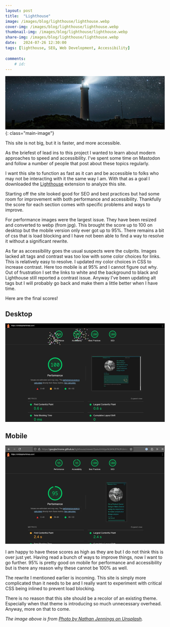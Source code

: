 ```yaml
---
layout: post
title:  "Lighthouse"
image: /images/blog/lighthouse/lighthouse.webp
cover-img: /images/blog/lighthouse/lighthouse.webp
thumbnail-img: /images/blog/lighthouse/lighthouse.webp
share-img: /images/blog/lighthouse/lighthouse.webp
date:   2024-07-26 12:30:00
tags: [lighthouse, SEO, Web Development, Accessibility]

comments:
    # id:  
---
```


![image of a lighthouse]{: class="main-image"}

This site is not big, but it is faster, and more accessible.

<!--more-->

As the briefest of lead ins to this project I wanted to learn about modern approaches to speed and accessibility. I've spent some time on Mastodon and follow a number of people that post about these topics regularly. 

I want this site to function as fast as it can and be accessible to folks who may not be interacting with it the same way I am. With that as a goal I downloaded the [Lighthouse] extension to analyze this site.

Starting off the site looked good for SEO and best practices but had some room for improvement with both performance and accessibility. Thankfully the score for each section comes with specific problems and ways to improve. 

For performance images were the largest issue. They have been resized and converted to webp (from jpg). This brought the score up to 100 on desktop but the mobile version only ever got up to 95%. There remains a bit of css that is load blocking and I have not been able to find a way to resolve it without a significant rewrite.

As far as accessibility goes the usual suspects were the culprits. Images lacked alt tags and contrast was too low with some color choices for links. This is relatively easy to resolve. I updated my color choices in CSS to increase contrast. Here too mobile is at 95% and I cannot figure out why. Out of frustration I set the links to white and the background to black and Lighthouse still reported a contrast issue. Anyway I've been updating alt tags but I will probably go back and make them a little better when I have time.

Here are the final scores! 

## Desktop

![desktop score]

## Mobile

![mobile score]

I am happy to have these scores as high as they are but I do not think this is over just yet. Having read a bunch of ways to improve things, now I want to go further. 95% is pretty good on mobile for performance and accessibility but is there any reason why these cannot be 100% as well. 

The rewrite I mentioned earlier is incoming. This site is simply more complicated than it needs to be and I really want to experiment with critical CSS being inlined to prevent load blocking. 

There is no reason that this site should be a recolor of an existing theme. Especially when that theme is introducing so much unnecessary overhead. Anyway, more on that to come.

*The image above is from [Photo by Nathan Jennings on Unsplash].*


[Photo by Nathan Jennings on Unsplash]:  https://unsplash.com/@nathjennings
[image of a lighthouse]: /images/blog/lighthouse/lighthouse.webp "Lighthouse at night with lots of stars and the light from the house shining bright."
[Lighthouse]: https://github.com/GoogleChrome/lighthouse
[desktop score]: /images/blog/lighthouse/lighthouse-desktop.webp "Lighthouse scores for desktop. Performance is 100%. Accessibility is 100%. Best Practices is 100%. SEO is 100%."
[mobile score]: /images/blog/lighthouse/lighthouse-mobile.webp "Lighthouse scores for mobile. Performance is 95%. Accessibility is 95%. Best Practices is 100%. SEO is 100%."